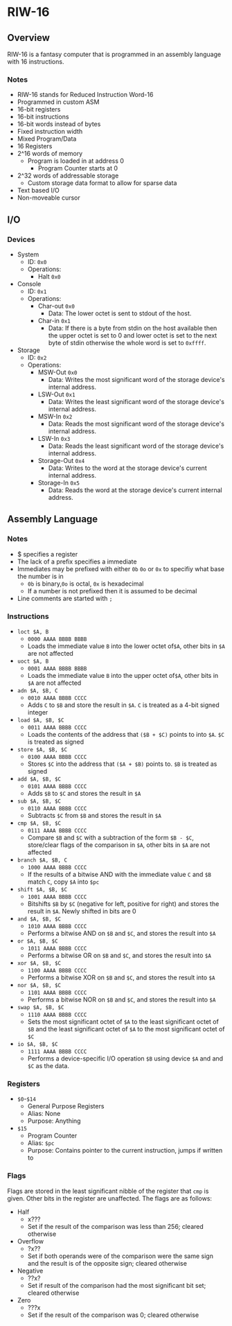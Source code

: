# RIW-16

## Overview
RIW-16 is a fantasy computer that is programmed in an assembly language with
16 instructions.

### Notes
- RIW-16 stands for Reduced Instruction Word-16
- Programmed in custom ASM
- 16-bit registers
- 16-bit instructions
- 16-bit words instead of bytes
- Fixed instruction width
- Mixed Program/Data
- 16 Registers
- 2^16 words of memory
  - Program is loaded in at address 0
    - Program Counter starts at 0
- 2^32 words of addressable storage
  - Custom storage data format to allow for sparse data
- Text based I/O
- Non-moveable cursor

## I/O

### Devices
- System
  - ID: `0x0`
  - Operations:
    - Halt `0x0`
- Console
  - ID: `0x1`
  - Operations:
    - Char-out `0x0`
      - Data: The lower octet is sent to stdout of the host.
    - Char-in `0x1`
      - Data: If there is a byte from stdin on the host available then the
      upper octet is set to 0 and lower octet is set to the next byte of stdin
      otherwise the whole word is set to `0xffff`.
- Storage
  - ID: `0x2`
  - Operations:
    - MSW-Out `0x0`
      - Data: Writes the most significant word of the storage device's internal
      address.
    - LSW-Out `0x1`
      - Data: Writes the least significant word of the storage device's internal
      address.
    - MSW-In `0x2`
      - Data: Reads the most significant word of the storage device's internal
      address.
    - LSW-In `0x3`
      - Data: Reads the least significant word of the storage device's internal
      address.
    - Storage-Out `0x4`
      - Data: Writes to the word at the storage device's current internal
      address.
    - Storage-In `0x5`
      - Data: Reads the word at the storage device's current internal
      address.


## Assembly Language

### Notes
- $ specifies a register
- The lack of a prefix specifies a immediate
- Immediates may be prefixed with either `0b` `0o` or `0x` to specifiy what
  base the number is in
  - `0b` is binary,`0o` is octal, `0x` is hexadecimal
  - If a number is not prefixed then it is assumed to be decimal
- Line comments are started with `;`


### Instructions

- `loct $A, B`
  - `0000 AAAA BBBB BBBB`
  - Loads the immediate value `B` into the lower octet of`$A`, other bits in
  `$A` are not affected
- `uoct $A, B`
  - `0001 AAAA BBBB BBBB`
  - Loads the immediate value `B` into the upper octet of`$A`, other bits in
  `$A` are not affected
- `adn $A, $B, C`
  - `0010 AAAA BBBB CCCC`
  - Adds `C` to `$B` and store the result in `$A`. `C` is treated as a 4-bit
  signed integer
- `load $A, $B, $C`
  - `0011 AAAA BBBB CCCC`
  - Loads the contents of the address that `($B + $C)` points to into `$A`.
  `$C` is treated as signed
- `store $A, $B, $C`
  - `0100 AAAA BBBB CCCC`
  - Stores `$C` into the address that `($A + $B)` points to. `$B` is treated
  as signed
- `add $A, $B, $C`
  - `0101 AAAA BBBB CCCC`
  - Adds `$B` to `$C` and stores the result in `$A`
- `sub $A, $B, $C`
  - `0110 AAAA BBBB CCCC`
  - Subtracts `$C` from `$B` and stores the result in `$A`
- `cmp $A, $B, $C`
  - `0111 AAAA BBBB CCCC`
  - Compare `$B` and `$C` with a subtraction of the form `$B - $C`,
  store/clear flags of the comparison in `$A`, other bits in `$A` are not
  affected
- `branch $A, $B, C`
  - `1000 AAAA BBBB CCCC`
  - If the results of a bitwise AND with the immediate value `C` and `$B` match
  `C`, copy `$A` into `$pc`
- `shift $A, $B, $C`
  - `1001 AAAA BBBB CCCC`
  - Bitshifts `$B` by `$C` (negative for left, positive for right) and stores
  the result in `$A`. Newly shifted in bits are 0
- `and $A, $B, $C`
  - `1010 AAAA BBBB CCCC`
  - Performs a bitwise AND on `$B` and `$C`, and stores the result into `$A`
- `or $A, $B, $C`
  - `1011 AAAA BBBB CCCC`
  - Performs a bitwise OR on `$B` and `$C`, and stores the result into `$A`
- `xor $A, $B, $C`
  - `1100 AAAA BBBB CCCC`
  - Performs a bitwise XOR on `$B` and `$C`, and stores the result into `$A`
- `nor $A, $B, $C`
  - `1101 AAAA BBBB CCCC`
  - Performs a bitwise NOR on `$B` and `$C`, and stores the result into `$A`
- `swap $A, $B, $C`
  - `1110 AAAA BBBB CCCC`
  - Sets the most significant octet of `$A` to the least significant octet of
  `$B` and the least significant octet of `$A` to the most significant octet
  of `$C` 
- `io $A, $B, $C`
  - `1111 AAAA BBBB CCCC`
  - Performs a device-specific I/O operation `$B` using device `$A` and
  and `$C` as the data.

### Registers

- `$0`-`$14`
  - General Purpose Registers
  - Alias: None
  - Purpose: Anything
- `$15`
  - Program Counter
  - Alias: `$pc`
  - Purpose: Contains pointer to the current instruction, jumps if written to

### Flags

Flags are stored in the least significant nibble of the register that
`cmp` is given. Other bits in the register are unaffected.
The flags are as follows:
- Half
  - x???
  - Set if the result of the comparison was less than 256; cleared otherwise
- Overflow
  - ?x??
  - Set if both operands were of the comparison were the same sign and the
  result is of the opposite sign; cleared otherwise
- Negative
  - ??x?
  - Set if result of the comparison had the most significant bit set;
  cleared otherwise
- Zero
  - ???x
  - Set if the result of the comparison was 0; cleared otherwise
